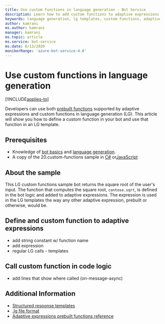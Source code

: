 ```yaml
---
title: Use custom functions in language generation - Bot Service
description: Learn how to add custom functions to adaptive expressions and use them in language generation.
keywords: language generation, lg templates, custom functions, adaptive expressions, C#, JS, bot
author: kamrani
ms.author: kamrani
manager: kamrani
ms.topic: article
ms.service: bot-service
ms.date: 8/13/2020
monikerRange: 'azure-bot-service-4.0'
---
```


# Use custom functions in language generation

[!INCLUDE[applies-to](../includes/applies-to.md)]

Developers can use both [prebuilt functions](../articles/adaptive-expressions/adaptive-expressions-prebuilt-functions.md) supported by adaptive expressions and custom functions in language generation (LG). This article will show you how to define a custom function in your bot and use that function in an LG template.

## Prerequisites

- Knowledge of [bot basics](../v4sdk/bot-builder-basics.md) and [language generation](../v4sdk/bot-builder-concept-language-generation.md).
- A copy of the 20.custom-functions sample in [C#](https://github.com/microsoft/BotBuilder-Samples/tree/master/samples/csharp_dotnetcore/language-generation/20.extending-with-custom-functions) or[JavaScript](https://github.com/microsoft/BotBuilder-Samples/tree/master/samples/javascript_nodejs/language-generation/20.custom-functions)

## About the sample

This LG custom functions sample bot returns the square root of the user's input. The function that computes the square root, `contoso.sqrt`, is defined in the bot logic and added to adaptive expressions. The expression is used in the LG templates the way any other adaptive expression, prebuilt or otherwise, would be. 

## Define and custom function to adaptive expressions

- add string constant w/ function name
- add expression
- regular LG calls - templates

## Call custom function in code logic

- add lines that show where called (on-message-async)


## Additional Information

- [Structured response templates](language-generation-structured-response-template.md)
- [.lg file format](../file-format/bot-builder-lg-file-format.md)
- [Adaptive expressions prebuilt functions reference](../adaptive-expressions/adaptive-expressions-prebuilt-functions.md)

<!--
## Next steps

> [!div class="nextstepaction"]->